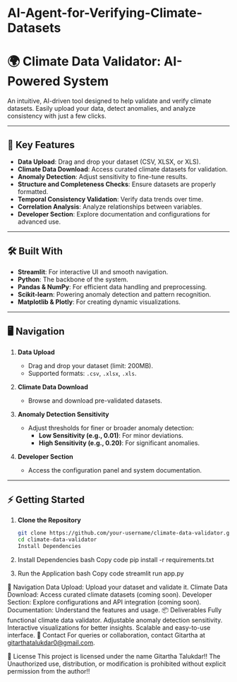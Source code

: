 # AI-Agent-for-Verifying-Climate-Datasets
# 🌍 Climate Data Validator: AI-Powered System  

An intuitive, AI-driven tool designed to help validate and verify climate datasets. Easily upload your data, detect anomalies, and analyze consistency with just a few clicks.  

---

## 🚀 Key Features  
- **Data Upload**: Drag and drop your dataset (CSV, XLSX, or XLS).  
- **Climate Data Download**: Access curated climate datasets for validation.  
- **Anomaly Detection**: Adjust sensitivity to fine-tune results.  
- **Structure and Completeness Checks**: Ensure datasets are properly formatted.  
- **Temporal Consistency Validation**: Verify data trends over time.  
- **Correlation Analysis**: Analyze relationships between variables.  
- **Developer Section**: Explore documentation and configurations for advanced use.  

---

## 🛠 Built With  
- **Streamlit**: For interactive UI and smooth navigation.  
- **Python**: The backbone of the system.  
- **Pandas & NumPy**: For efficient data handling and preprocessing.  
- **Scikit-learn**: Powering anomaly detection and pattern recognition.  
- **Matplotlib & Plotly**: For creating dynamic visualizations.  

---

## 🖥️ Navigation  

1. **Data Upload**  
   - Drag and drop your dataset (limit: 200MB).  
   - Supported formats: `.csv`, `.xlsx`, `.xls`.  

2. **Climate Data Download**  
   - Browse and download pre-validated datasets.  

3. **Anomaly Detection Sensitivity**  
   - Adjust thresholds for finer or broader anomaly detection:  
     - **Low Sensitivity (e.g., 0.01)**: For minor deviations.  
     - **High Sensitivity (e.g., 0.20)**: For significant anomalies.  

4. **Developer Section**  
   - Access the configuration panel and system documentation.  

---

## ⚡ Getting Started  

1. **Clone the Repository**  
   ```bash
   git clone https://github.com/your-username/climate-data-validator.git  
   cd climate-data-validator
   Install Dependencies

2. Install Dependencies
bash
Copy code
pip install -r requirements.txt

4. Run the Application
bash
Copy code
streamlit run app.py
 
🔗 Navigation
Data Upload: Upload your dataset and validate it.
Climate Data Download: Access curated climate datasets (coming soon).
Developer Section: Explore configurations and API integration (coming soon).
Documentation: Understand the features and usage.
📦 Deliverables
Fully functional climate data validator.
Adjustable anomaly detection sensitivity.
Interactive visualizations for better insights.
Scalable and easy-to-use interface.
📧 Contact
For queries or collaboration, contact Gitartha at gitarthatalukdar0@gmail.com.

📜 License
This project is licensed under the name Gitartha Talukdar!!
The Unauthorized use, distribution, or modification is prohibited without explicit permission from the author!!
